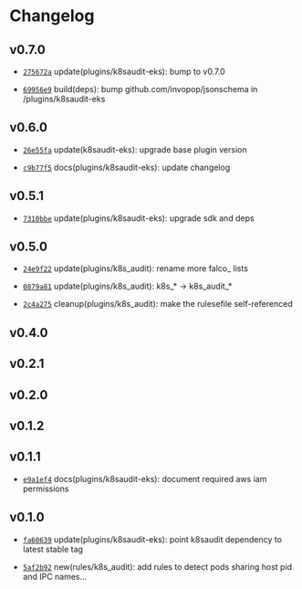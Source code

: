 # Changelog

## v0.7.0

* [`275672a`](https://github.com/falcosecurity/plugins/commit/275672a7) update(plugins/k8saudit-eks): bump to v0.7.0

* [`69956e9`](https://github.com/falcosecurity/plugins/commit/69956e93) build(deps): bump github.com/invopop/jsonschema in /plugins/k8saudit-eks


## v0.6.0

* [`26e55fa`](https://github.com/falcosecurity/plugins/commit/26e55fa8) update(k8saudit-eks): upgrade base plugin version

* [`c9b77f5`](https://github.com/falcosecurity/plugins/commit/c9b77f59) docs(plugins/k8saudit-eks): update changelog


## v0.5.1

* [`7310bbe`](https://github.com/falcosecurity/plugins/commit/7310bbe4) update(plugins/k8saudit-eks): upgrade sdk and deps


## v0.5.0

* [`24e9f22`](https://github.com/falcosecurity/plugins/commit/24e9f229) update(plugins/k8s_audit): rename more falco_ lists

* [`0879a81`](https://github.com/falcosecurity/plugins/commit/0879a813) update(plugins/k8s_audit): k8s_* -> k8s_audit_*

* [`2c4a275`](https://github.com/falcosecurity/plugins/commit/2c4a2757) cleanup(plugins/k8s_audit): make the rulesefile self-referenced


## v0.4.0


## v0.2.1


## v0.2.0


## v0.1.2


## v0.1.1

* [`e9a1ef4`](https://github.com/falcosecurity/plugins/commit/e9a1ef4e) docs(plugins/k8saudit-eks): document required aws iam permissions


## v0.1.0

* [`fa60639`](https://github.com/falcosecurity/plugins/commit/fa60639f) update(plugins/k8saudit-eks): point k8saudit dependency to latest stable tag

* [`5af2b92`](https://github.com/falcosecurity/plugins/commit/5af2b922) new(rules/k8s_audit): add rules to detect pods sharing host pid and IPC names...


